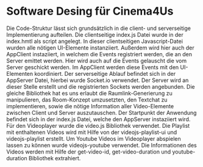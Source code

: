 # Software Desing für Cinema4Us

Die Code-Struktur lässt sich grundsätzlich in die client- und serverseitige Implementierung aufteilen. Die clientseitige index.js Datei wurde in der index.hmtl als script angelegt. In dieser clientseitigen Javascript-Datei wurden alle nötigen UI-Elemente instanziiert. Außerdem wird hier auch der AppClient instaziiert, in welchem die Events registriert werden, die an den Server emittet werden. Hier wird auch auf die Events gelauscht die vom Server geschickt werden. Im AppClient werden diese Events mit den UI-Elementen koordiniert. Der serverseitige Ablauf befindet sich in der AppServer Datei, hierbei wurde Socket.io verwendet. Der Server wird an dieser Stelle erstellt und die registrierten Sockets werden angebunden. Die gleiche Bibliothek hat es uns erlaubt die Raumlink-Generierung zu manipulieren, das Room-Konzept umzusetzten, den Textchat zu implementieren, sowie die nötige Information aller Video-Elemente zwischen Client und Server auszutauschen. Der Startpunkt der Anwendung befindet sich in der index.js Datei, welche den AppServer instaziiert wird. 
Für den Videoplayer wurde die video.js Bibliothek verwendet. Die Playlist mit enthaltenen Videos wird mit Hilfe von der videojs-playlist-ui und videojs-playlist erstellt. Um Youtube Videos im Videoplayer abspielen lassen zu können wurde videojs-youtube verwendet. Die Informationen des Videos werden mit Hilfe der get-video-id, get-video-duration und youtube-duration Bibliothek extrahiert.
